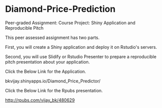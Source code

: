 # Diamond-Price-Prediction

Peer-graded Assignment: Course Project: Shiny Application and Reproducible Pitch

This peer assessed assignment has two parts.

First, you will create a Shiny application and deploy it on Rstudio's servers.

Second, you will use Slidify or Rstudio Presenter to prepare a reproducible pitch presentation about your application.

Click the Below Link for the Application.

bkvijay.shinyapps.io/Diamond_Price_Predictor/

Click the Below Link for the Rpubs presentation.

http://rpubs.com/vijay_bk/480629
